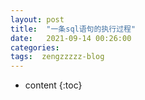 ```yaml
---
layout: post
title:  "一条sql语句的执行过程"
date:   2021-09-14 00:26:00
categories: 
tags:  zengzzzzz-blog
---
```


* content
{:toc}

  
&nbsp;
